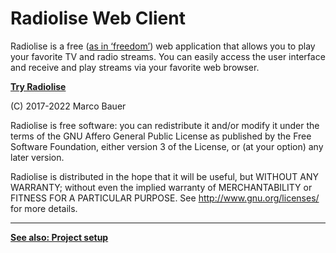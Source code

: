 # Radiolise Web Client

Radiolise is a free
([as in ‘freedom’](https://www.gnu.org/philosophy/free-sw.html)) web application
that allows you to play your favorite TV and radio streams. You can easily
access the user interface and receive and play streams via your favorite web
browser.

**[Try Radiolise](https://radiolise.com/)**

(C) 2017-2022 Marco Bauer

Radiolise is free software: you can redistribute it and/or modify it under the
terms of the GNU Affero General Public License as published by the Free Software
Foundation, either version 3 of the License, or (at your option) any later
version.

Radiolise is distributed in the hope that it will be useful, but WITHOUT ANY
WARRANTY; without even the implied warranty of MERCHANTABILITY or FITNESS FOR A
PARTICULAR PURPOSE. See http://www.gnu.org/licenses/ for more details.

---

**[See also: Project setup](setup.md)**
